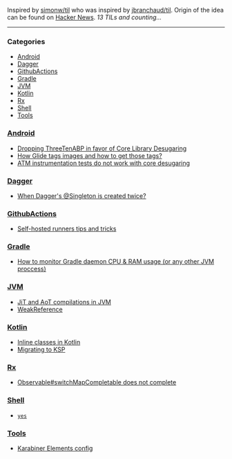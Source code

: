 Inspired by [simonw/til][1] who was inspired by [jbranchaud/til][2].
Origin of the idea can be found on [Hacker News][3].
_13 TILs and counting..._

---

### Categories

- [Android](#Android)
- [Dagger](#Dagger)
- [GithubActions](#GithubActions)
- [Gradle](#Gradle)
- [JVM](#JVM)
- [Kotlin](#Kotlin)
- [Rx](#Rx)
- [Shell](#Shell)
- [Tools](#Tools)

### [Android](#Android)
- [Dropping ThreeTenABP in favor of Core Library Desugaring](https://github.com/wzieba/til/blob/master/Android/dropping-threetenabp.md)
- [How Glide tags images and how to get those tags?](https://github.com/wzieba/til/blob/master/Android/how-glide-tags-images.md)
- [ATM instrumentation tests do not work with core desugaring](https://github.com/wzieba/til/blob/master/Android/instrumentation-tests-dont-work-with-desugaring.md)

### [Dagger](#Dagger)
- [When Dagger's @Singleton is created twice?](https://github.com/wzieba/til/blob/master/Dagger/when-daggers-singleton-is-created-twice.md)

### [GithubActions](#GithubActions)
- [Self-hosted runners tips and tricks](https://github.com/wzieba/til/blob/master/GithubActions/self-hosted-runner-tips.md)

### [Gradle](#Gradle)
- [How to monitor Gradle daemon CPU & RAM usage (or any other JVM proccess)](https://github.com/wzieba/til/blob/master/Gradle/how-to-monitor-gradle-daemon-memory-cpu-usage.md)

### [JVM](#JVM)
- [JiT and AoT compilations in JVM](https://github.com/wzieba/til/blob/master/JVM/jit_aot_compilations.md)
- [WeakReference](https://github.com/wzieba/til/blob/master/JVM/weakreference.md)

### [Kotlin](#Kotlin)
- [Inline classes in Kotlin](https://github.com/wzieba/til/blob/master/Kotlin/kotlin-inline-classes.md)
- [Migrating to KSP](https://github.com/wzieba/til/blob/master/Kotlin/ksp-migration.md)

### [Rx](#Rx)
- [Observable#switchMapCompletable does not complete](https://github.com/wzieba/til/blob/master/Rx/switch-map-completable-does-not-complete.md)

### [Shell](#Shell)
- [`yes`](https://github.com/wzieba/til/blob/master/Shell/yes.md)

### [Tools](#Tools)
- [Karabiner Elements config](https://github.com/wzieba/til/blob/master/Tools/karabiner-elements-config.md)

[1]: https://github.com/simonw/til
[2]: https://github.com/jbranchaud/til
[3]: https://news.ycombinator.com/item?id=22908044

